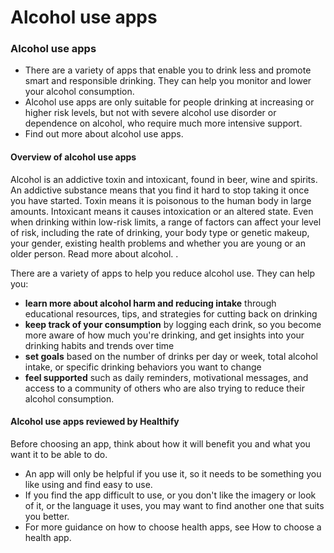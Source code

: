 # Alcohol use apps

### Alcohol use apps

- There are a variety of apps that enable you to drink less and promote smart and responsible drinking. They can help you monitor and lower your alcohol consumption.
- Alcohol use apps are only suitable for people drinking at increasing or higher risk levels, but not with severe alcohol use disorder or dependence on alcohol, who require much more intensive support.
- Find out more about alcohol use apps.

#### Overview of alcohol use apps

Alcohol is an addictive toxin and intoxicant, found in beer, wine and spirits. An addictive substance means that you find it hard to stop taking it once you have started. Toxin means it is poisonous to the human body in large amounts. Intoxicant means it causes intoxication or an altered state. Even when drinking within low-risk limits, a range of factors can affect your level of risk, including the rate of drinking, your body type or genetic makeup, your gender, existing health problems and whether you are young or an older person. Read more about alcohol.
.

There are a variety of apps to help you reduce alcohol use. They can help you:

- **learn more about alcohol harm and reducing intake** through educational resources, tips, and strategies for cutting back on drinking
- **keep track of your consumption** by logging each drink, so you become more aware of how much you're drinking, and get insights into your drinking habits and trends over time
- **set goals** based on the number of drinks per day or week, total alcohol intake, or specific drinking behaviors you want to change
- **feel supported** such as daily reminders, motivational messages, and access to a community of others who are also trying to reduce their alcohol consumption.

#### Alcohol use apps reviewed by Healthify

Before choosing an app, think about how it will benefit you and what you want it to be able to do.

- An app will only be helpful if you use it, so it needs to be something you like using and find easy to use.
- If you find the app difficult to use, or you don't like the imagery or look of it, or the language it uses, you may want to find another one that suits you better.
- For more guidance on how to choose health apps, see How to choose a health app.
